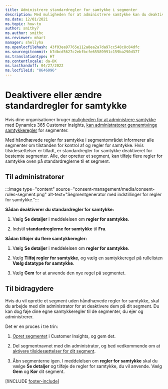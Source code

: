 ```yaml
---
title: Administrere standardregler for samtykke i segmenter
description: Med muligheden for at administrere samtykke kan du deaktivere eller ændre standardreglerne for samtykke, hvis tilsidesættelser er aktiveret.
ms.date: 12/01/2021
ms.topic: how-to
author: smithy7
ms.author: smithc
ms.reviewer: mhart
manager: shellyha
ms.openlocfilehash: 43f03ea97765e112a8ea2a7da97cc548c8c84dfc
ms.sourcegitcommit: b7dbcd5627c2ebfbcfe65589991c159ba290d377
ms.translationtype: HT
ms.contentlocale: da-DK
ms.lasthandoff: 04/27/2022
ms.locfileid: "8646096"
---
```

# <a name="disable-or-change-default-consent-rules"></a>Deaktivere eller ændre standardregler for samtykke

Hvis dine organisationer bruger [muligheden for at administrere samtykke](consent-management/overview.md) med Dynamics 365 Customer Insights, [kan administratorer gennemtvinge samtykkeregler](activate-consent.md) for segmenter. 

Med håndhævede regler for samtykke i segmentområdet informerer alle segmenter om tilstanden for kontrol af og regler for samtykke. Hvis tilsidesættelser er tilladt, er standardregler for samtykke deaktiveret for bestemte segmenter. Alle, der opretter et segment, kan tilføje flere regler for samtykke oven på standardreglerne til et segment. 

## <a name="for-administrators"></a>Til administratorer

:::image type="content" source="consent-management/media/consent-rules-segment.png" alt-text="Segmentgenerator med indstillinger for regler for samtykke.":::

**Sådan deaktiverer du standardregler for samtykke:**

1. Vælg **Se detaljer** i meddelelsen om **regler for samtykke**. 

1. Indstil **standardreglerne for samtykke** til **Fra**.

**Sådan tilføjer du flere samtykkeregler:**

1. Vælg **Se detaljer** i meddelelsen om **regler for samtykke**. 

1. Vælg **Tilføj regler for samtykke**, og vælg en samtykkeregel på rullelisten **Vælg datatype for samtykke**.

1. Vælg **Gem** for at anvende den nye regel på segmentet.

## <a name="for-contributors"></a>Til bidragydere

Hvis du vil oprette et segment uden håndhævede regler for samtykke, skal du arbejde med din administrator for at deaktivere dem på dit segment. Du kan dog føje dine egne samtykkeregler til de segmenter, du ejer og administrerer.

Det er en proces i tre trin: 
1. [Opret segmentet](segments.md) i Customer Insights, og gem det. 

1. Del segmentnavnet med din administrator, og bed vedkommende om at [aktivere tilsidesættelser for dit segment](activate-consent.md). 

1. Åbn segmenterne igen. I meddelelsen om **regler for samtykke** skal du vælge **Se detaljer** og tilføje de regler for samtykke, du vil anvende. Vælg **Gem** og **Kør** dit segment.



[!INCLUDE [footer-include](includes/footer-banner.md)] 

